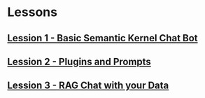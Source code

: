 # Lessons
## [Lession 1 - Basic Semantic Kernel Chat Bot](./lesson-1)
## [Lession 2 - Plugins and Prompts](./lesson-2)
## [Lession 3 - RAG Chat with your Data](./lesson-3)
